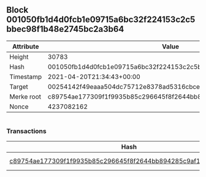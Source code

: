 ## Block 001050fb1d4d0fcb1e09715a6bc32f224153c2c5bbec98f1b48e2745bc2a3b64

Attribute | Value
--- | ---
Height | 30783
Hash | 001050fb1d4d0fcb1e09715a6bc32f224153c2c5bbec98f1b48e2745bc2a3b64
Timestamp | 2021-04-20T21:34:43+00:00
Target | 00254142f49eaaa504dc75712e8378ad5316cbcead634704b3734b6271167cc4
Merke root | c89754ae177309f1f9935b85c296645f8f2644bb894285c9af1ab661277dc2df
Nonce | 4237082162

```

```

### Transactions

Hash | Amount
--- | ---
[c89754ae177309f1f9935b85c296645f8f2644bb894285c9af1ab661277dc2df](c89754ae177309f1f9935b85c296645f8f2644bb894285c9af1ab661277dc2df.md) | 10.00000000 SKEPTI 
